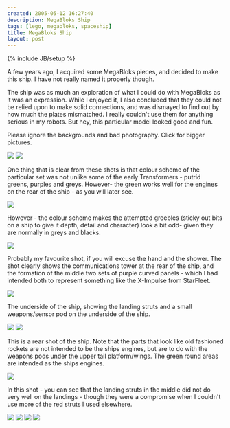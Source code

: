 ```yaml
---
created: 2005-05-12 16:27:40
description: MegaBloks Ship
tags: [lego, megabloks, spaceship]
title: MegaBloks Ship
layout: post
---
```

{% include JB/setup %}

A few years ago, I acquired some MegaBloks pieces, and decided to make this ship. I have not really named it properly though.

The ship was as much an exploration of what I could do with MegaBloks as it was an expression. While I enjoyed it, I also concluded that they could not be relied upon to make solid connections, and was dismayed to find out by how much the plates mismatched. I really couldn't use them for anything serious in my robots. But hey, this particular model looked good and fun.

Please ignore the backgrounds and bad photography. Click for bigger pictures.

<img src="image240&amp;thumb=1"/>
<img src="image241&amp;thumb=1"/>

One thing that is clear from these shots is that colour scheme of the particular set was not unlike some of the early Transformers - putrid greens, purples and greys. However- the green works well for the engines on the rear of the ship - as you will later see.

<img src="image242&amp;thumb=1"/>

However - the colour scheme makes the attempted greebles (sticky out bits on a ship to give it depth, detail and character) look a bit odd- given they are normally in greys and blacks.

<img src="image243&amp;thumb=1"/>

Probably my favourite shot, if you will excuse the hand and the shower. The shot clearly shows the communications tower at the rear of the ship, and the formation of the middle two sets of purple curved panels - which I had intended both to represent something like the X-Impulse from StarFleet.

<img src="image244&amp;thumb=1"/>

The underside of the ship, showing the landing struts and a small weapons/sensor pod on the underside of the ship.

<img src="image245&amp;thumb=1"/>

<img src="image246&amp;thumb=1"/>

This is a rear shot of the ship. Note that the parts that look like old fashioned rockets are not intended to be the ships engines, but are to do with the weapons pods under the upper tail platform/wings. The green round areas are intended as the ships engines.

<img src="image247&amp;thumb=1"/>

In this shot - you can see that the landing struts in the middle did not do very well on the landings - though they were a compromise when I couldn't use more of the red struts I used elsewhere.

<img src="image248&amp;thumb=1"/>

<img src="image249&amp;thumb=1"/>
<img src="image250&amp;thumb=1"/>
<img src="image251&amp;thumb=1 browseimage251"/>

